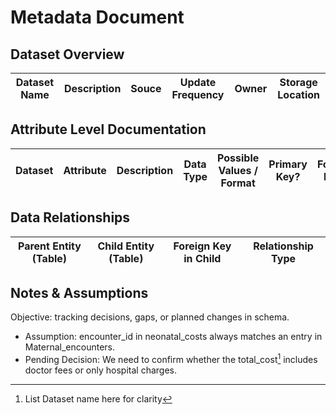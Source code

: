 # Metadata Document

## Dataset Overview
|Dataset Name|Description|Souce|Update Frequency|Owner|Storage Location|
|:--:|:--:|:--:|:--:|:--:|:--:|

## Attribute Level Documentation
|Dataset|Attribute|Description|Data Type|Possible Values / Format|Primary Key?|Foreign Key?|
|:--:|:--:|:--:|:--:|:--:|:--:|:--:|

## Data Relationships
|Parent Entity (Table)|Child Entity (Table)|Foreign Key in Child|Relationship Type|
|:--:|:--:|:--:|:--:|

## Notes & Assumptions
Objective: tracking decisions, gaps, or planned changes in schema.
- Assumption: encounter_id in neonatal_costs always matches an entry in Maternal_encounters.
- Pending Decision: We need to confirm whether the total_cost[^1] includes doctor fees or only hospital charges.


[^1]: List Dataset name here for clarity
